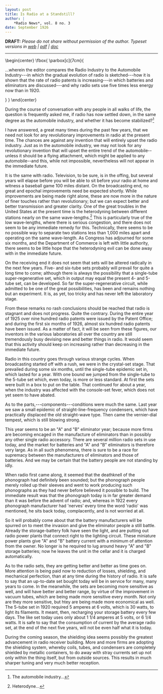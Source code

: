 ```yaml
---
layout: post
title: Is Radio at a Standstill?
author: | 
    *Radio News*, vol. 8 no. 3
date: September 1926
---
```


**DRAFT:** *Please do not share without permission of the author. Typeset versions in  [web](http://gernsback.wythoff.net/192609_is_radio_standstill.html) \| [pdf](https://github.com/gwijthoff/perversity_of_things/blob/master/typeset_drafts/192609_is_radio_standstill.pdf?raw=true) \| [doc](https://github.com/gwijthoff/perversity_of_things/blob/master/typeset_drafts/192609_is_radio_standstill.docx)*

* * * * * * * * 

\begin{center}
\fbox{
  \parbox[c]{7cm}{

…wherein the editor compares the Radio Industry to the Automobile Industry---in which the gradual evolution of radio is sketched---how it is shown that the rate of radio patents is increasing---in which batteries and eliminators are discussed---and why radio sets use five times less energy now than in 1920.

  }
}
\end{center}

During the course of conversation with any people in all walks of life, the question is frequently asked me, if radio has now settled down, in the same degree as the automobile industry, and whether it has become stabilized?[^1]

I have answered, a great many times during the past few years, that we need not look for any revolutionary improvements in radio at the present time.  The chances are against any invention that will entirely upset the radio industry.  Just as in the automobile industry, we may not look for any revolutionary invention that will upset the entire trend of the automobile--unless it should be a flying attachment, which might be applied to any automobile--and this, while not impossible, nevertheless will not appear in the immediate future.

It is the same with radio.  Television, to be sure, is in the offing, but several years will elapse before you will be able to sit before your radio at home and witness a baseball game 100 miles distant.  On the broadcasting end, no great and epochal improvements need be expected shortly.  While improvements are being made right alone, these are now more in the nature of finer touches rather than revolutionary; but we can expect better and better transmission and greater clarity.  One of the great troubles in the United States at the present time is the heterodyning between different stations nearly on the same wave-lengths.[^2]  This is particularly true of the low wave-lengths, where there is serious congestion, and there does not seem to be any immediate remedy for this.  Technically, there seems to be no possible way to separate two stations less than 1,000 miles apart and operating on the same wave-length.  As Congress has adjourned for some six months, and the Department of Commerce is left with little authority, there seems to be little hope that the heterodyning evil can be done away with in the immediate future.

On the receiving end it does not seem that sets will be altered radically in the next few years.  Five- and six-tube sets probably will prevail for quite a long time to come; although there is always the possibility that a single-tube super-regenerative set, which in output may equal the present 4- and 5-tube set, can be developed.  So far the super-regenerative circuit, while admitted to be one of the great possibilities, has been and remains nothing but an experiment.  It is, as yet, too tricky and has never left the laboratory stage.

From these remarks no rash conclusions should be reached that radio is stagnant and does not progress.  Quite the contrary.  During the entire year of 1925 over nine hundred radio patents were issued by the Patent Office; and during the first six months of 1926, almost six hundred radio patents have been issued.  As a matter of fact, it will be seen from these figures, our inventors in the various laboratories all over the country are still tremendously busy devising new and better things in radio.  It would seem that this activity should keep on increasing rather than decreasing in the immediate future.

Radio in this country goes through various strange cycles.  When broadcasting started off with a rush, we were in the crystal-set stage.  That prevailed during some six months, until the single-tube epidemic set in, which lasted for a year.  With one bound we jumped from the single-tube to the 5-tube set which, even today, is more or less standard.  At first the sets were built in a box to put on the table.  That continued for about a year, when the industry was affected with the console-set fever, which does not yet seem to have abated.

As to the parts,---components---conditions were much the same.  Last year we saw a small epidemic of straight-line-frequency condensers, which have practically displaced the old straight-wave type.  Then came the vernier-dial tempest, which is still blowing strong.

This year seems to be an "A" and "B" eliminator year; because more firms are becoming encaged in the manufacture of eliminators than in possibly any other single radio accessory.  There are several million radio sets in use today, and the market for batteries and "A" and "B" eliminators is therefore very large.  As in all such phenomena, there is sure to be a race for supremacy between the manufacturers of eliminators and those of batteries.  And we may be certain that the battery people are not standing by idly.

When radio first came along, it seemed that the deathknell of the phonograph had definitely been sounded; but the phonograph people merely rolled up their sleeves and went to work producing such phonographs as they had never before believed it possible to build.  The immediate result was that the phonograph today is in far greater demand than it was before the advent of radio; and, whereas in 1922 every phonograph manufacturer had 'nerves' every time the word 'radio' was mentioned, he sits back today, complacently, and is not worried at all.

So it will probably come about that the battery manufacturers will be spurred on to meet the invasion and give the eliminator people a still battle.  Already the storage-battery folk have seen the light, and are putting out radio power plants that connect right to the lighting circuit.  These miniature power plants give "A" and "B" battery current with a minimum of attention from the owner.  No longer is he required to lug around heavy "A" and "B" storage batteries; now he leaves the unit in the cellar and it is charged automatically.

As to the radio sets, they are getting better and better as time goes on.  More attention is being paid now to reduction of losses, shielding, and mechanical perfection, than at any time during the history of radio.  It is safe to say that an up-to-date set bought today will be in service for many, many years to come.  In the meanwhile, the sets are becoming more sensitive as well, and will have better and better range, by virtue of the improvement in vacuum tubes, which are being made more sensitive every month.  Not only are they more sensitive, but htey are being made more economical as well.  The 5-tube set in 1920 required 5 amperes at 6 volts, which is 30 watts, to light its filaments.  It meant, then, recharging your storage battery every few days.  The like set today uses only about 1 1/4 amperes at 5 volts, or 6 1/4 watts.  It is safe to say that the consumption of current by the average radio set, at the end of the next five years, will not be even half what it is today.

During the coming season, the shielding idea seems possibly the greatest advancement in radio receiver building.  More and more firms are adopting the shielding system, whereby coils, tubes, and condensers are completely shielded by metallic containers, to do away with stray currents set up not only within the thing itself, but from outside sources.  This results in much sharper tuning and very much better reception.

[^1]:  The automobile industry…

[^2]:  Heterodyne…